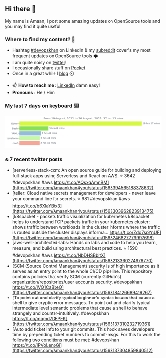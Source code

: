 <!--- [![Hits](https://hits.seeyoufarm.com/api/count/incr/badge.svg?url=https%3A%2F%2Fgithub.com%2Fakhan4u%2Fhit-counter&count_bg=%2379C83D&title_bg=%23555555&icon=&icon_color=%23E7E7E7&title=visits&edge_flat=false)](https://hits.seeyoufarm.com) --->

## Hi there 👋

My name is Amaan, I post some amazing updates on OpenSource tools and you may find it quite useful

### Where to find my content? 🤔

* Hashtag [#devopskhan](https://www.linkedin.com/feed/hashtag/devopskhan/) on LinkedIn & my [subreddit](https://www.reddit.com/r/devopskhan/) cover's my most frequent updates on OpenSource tools 🌩️
* I am quite noisy on [twitter](https://twitter.com/Amaankhan4you)!
* I occasionally share stuff on [Pocket](https://getpocket.com/@ej6g8d1dp2829A16a9Tf5d4T6bAMp3d8791rejDe86yem3bm4e14ex4fT4dluk29)
* Once in a great while I [blog](https://linuxparrot.com/) ⏲️


- 📫 **How to reach me** : [LinkedIn](https://www.linkedin.com/in/amaan-khan-linux-ninja) damn easy!
- **Pronouns** : He / Him

### My last 7 days on keyboard ⌨️

<img src="https://github.com/akhan4u/akhan4u/blob/main/images/stat.svg" alt="Amaan's Wakatime Activity!"/>

### 🔝 7 recent twitter posts
<!-- DEVDOJO:START -->
- [serverless-stack-com: An open source guide for building and deploying full-stack apps using Serverless and React on AWS.
⭐️ 3642
#devopskhan #aws
https://t.co/AQsxqAmnBM](https://twitter.com/Amaankhan4you/status/1563394565188378632)
- [teller: Cloud native secrets management for developers - never leave your command line for secrets.
⭐️ 981
#devopskhan #aws
https://t.co/b6XlaYBtx3](https://twitter.com/Amaankhan4you/status/1563303962823913475)
- [k8spacket - packets traffic visualization for kubernetes k8spacket helps to understand TCP packets traffic in your kubernetes cluster: shows traffic between workloads in the cluster informs where the traffic is routed outside the cluster displays informa… https://t.co/Zdo7spYnUF](https://twitter.com/Amaankhan4you/status/1563246827779997698)
- [aws-well-architected-labs: Hands on labs and code to help you learn, measure, and build using architectural best practices.
⭐️ 1590
#devopskhan #aws
https://t.co/NbDHSBbitX](https://twitter.com/Amaankhan4you/status/1563213360274976770)
- [SCM &lpar;Source Control Management&rpar; security is of high importance as it serves as an entry point to the whole CI/CD pipeline. This repository contains policies that verify SCM &lpar;currently GitHub&#39;s&rpar; organization/repositories/user accounts security. #devopskhan https://t.co/IVQ1CaBkeQ](https://twitter.com/Amaankhan4you/status/1563184126689419267)
- [To point out and clarify typical beginner&#39;s syntax issues that cause a shell to give cryptic error messages. To point out and clarify typical intermediate level semantic problems that cause a shell to behave strangely and counter-intuitively. #devopskhan https://t.co/mqmd7DEPEK](https://twitter.com/Amaankhan4you/status/1563137310232719361)
- [Auto add ticket info to your git commits. This hook saves developers time by prepending ticket numbers to commit-msgs. For this to work the following two conditions must be met: #devopskhan https://t.co/IPVoLenoGi](https://twitter.com/Amaankhan4you/status/1563137304859840512)
<!-- DEVDOJO:END -->

<!-- ![Amaan's GitHub stats](https://github-readme-stats.vercel.app/api?username=akhan4u&count_private=true&show_icons=true&hide=contribs) -->

